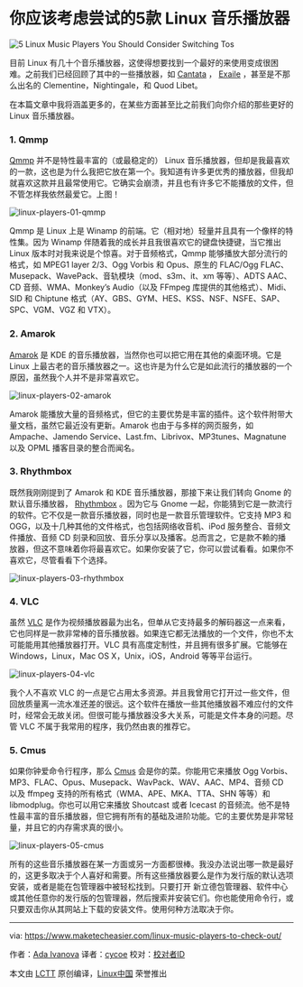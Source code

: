 你应该考虑尝试的5款 Linux 音乐播放器
============================================================

![](https://maketecheasier-2d0f.kxcdn.com/assets/uploads/2017/02/linux-music-players.jpg "5 Linux Music Players You Should Consider Switching Tos")

目前 Linux 有几十个音乐播放器，这使得想要找到一个最好的来使用变成很困难。之前我们已经回顾了其中的一些播放器，如 [Cantata][10] ， [Exaile][11] ，甚至是不那么出名的 Clementine，Nightingale，和 Quod Libet。

在本篇文章中我将涵盖更多的，在某些方面甚至比之前我们向你介绍的那些更好的 Linux 音乐播放器。

### 1\. Qmmp
[Qmmp][13] 并不是特性最丰富的（或最稳定的） Linux 音乐播放器，但却是我最喜欢的一款，这也是为什么我把它放在第一个。我知道有许多更优秀的播放器，但我却就喜欢这款并且最常使用它。它确实会崩溃，并且也有许多它不能播放的文件，但不管怎样我依然最爱它。上图！

 ![linux-players-01-qmmp](https://maketecheasier-2d0f.kxcdn.com/assets/uploads/2017/02/Linux-players-01-Qmmp.jpg "linux-players-01-qmmp")

Qmmp 是 Linux 上是 Winamp 的前端。它（相对地）轻量并且具有一个像样的特性集。因为 Winamp 伴随着我的成长并且我很喜欢它的键盘快捷键，当它推出 Linux 版本时对我来说是个惊喜。对于音频格式，Qmmp 能够播放大部分流行的格式，如 MPEG1 layer 2/3、Ogg Vorbis 和 Opus、原生的 FLAC/Ogg FLAC、Musepack、WavePack、音轨模块（mod、s3m、it、xm 等等）、ADTS AAC、CD 音频、WMA、Monkey’s Audio（以及 FFmpeg 库提供的其他格式）、Midi、SID 和 Chiptune 格式（AY、GBS、GYM、HES、KSS、NSF、NSFE、SAP、SPC、VGM、VGZ 和 VTX）。

### 2\. Amarok

[Amarok][14] 是 KDE 的音乐播放器，当然你也可以把它用在其他的桌面环境。它是 Linux 上最古老的音乐播放器之一。这也许是为什么它是如此流行的播放器的一个原因，虽然我个人并不是非常喜欢它。

 ![linux-players-02-amarok](https://maketecheasier-2d0f.kxcdn.com/assets/uploads/2017/02/Linux-players-02-Amarok.jpg "linux-players-02-amarok")

Amarok 能播放大量的音频格式，但它的主要优势是丰富的插件。这个软件附带大量文档，虽然它最近没有更新。Amarok 也由于与多样的网页服务，如 Ampache、Jamendo Service、Last.fm、Librivox、MP3tunes、Magnatune 以及 OPML 播客目录的整合而闻名。

### 3\. Rhythmbox

既然我刚刚提到了 Amarok 和 KDE 音乐播放器，那接下来让我们转向 Gnome 的默认音乐播放器， [Rhythmbox][15] 。因为它与 Gnome 一起，你能猜到它是一款流行的软件。它不仅是一款音乐播放器，同时也是一款音乐管理软件。它支持 MP3 和 OGG，以及十几种其他的文件格式，也包括网络收音机、iPod 服务整合、音频文件播放、音频 CD 刻录和回放、音乐分享以及播客。总而言之，它是款不赖的播放器，但这不意味着你将最喜欢它。如果你安装了它，你可以尝试看看。如果你不喜欢它，尽管看看下个选择。

 ![linux-players-03-rhythmbox](https://maketecheasier-2d0f.kxcdn.com/assets/uploads/2017/02/Linux-players-03-Rhythmbox.jpg "linux-players-03-rhythmbox")

### 4\. VLC

虽然 [VLC][16] 是作为视频播放器最为出名，但单从它支持最多的解码器这一点来看，它也同样是一款非常棒的音乐播放器。如果连它都无法播放的一个文件，你也不太可能能用其他播放器打开。VLC 具有高度定制性，并且拥有很多扩展。它能够在 Windows，Linux，Mac OS X，Unix，iOS，Android 等等平台运行。

 ![linux-players-04-vlc](https://maketecheasier-2d0f.kxcdn.com/assets/uploads/2017/02/Linux-players-04-VLC.jpg "linux-players-04-vlc")

我个人不喜欢 VLC 的一点是它占用太多资源。并且我曾用它打开过一些文件，但回放质量离一流水准还差的很远。这个软件在播放一些其他播放器不难应付的文件时，经常会无故关闭。但很可能与播放器没多大关系，可能是文件本身的问题。尽管 VLC 不属于我常用的程序，我仍然由衷的推荐它。

### 5\. Cmus

如果你钟爱命令行程序，那么 [Cmus][17] 会是你的菜。你能用它来播放 Ogg Vorbis、MP3、FLAC、Opus、Musepack、WavPack、WAV、AAC、MP4、音频 CD 以及 ffmpeg 支持的所有格式（WMA、APE、MKA、TTA、SHN 等等）和 libmodplug。你也可以用它来播放 Shoutcast 或者 Icecast 的音频流。他不是特性最丰富的音乐播放器，但它拥有所有的基础及进阶功能。它的主要优势是非常轻量，并且它的内存需求真的很小。

 ![linux-players-05-cmus](https://maketecheasier-2d0f.kxcdn.com/assets/uploads/2017/02/Linux-players-05-Cmus.jpg "linux-players-05-cmus")

所有的这些音乐播放器在某一方面或另一方面都很棒。我没办法说出哪一款是最好的，这更多取决于个人喜好和需要。所有这些播放器要么是作为发行版的默认选项安装，或者是能在包管理器中被轻松找到。只要打开 新立德包管理器、软件中心或其他任意你的发行版的包管理器，然后搜索并安装它们。你也能使用命令行，或只要双击你从其网站上下载的安装文件。使用何种方法取决于你。

--------------------------------------------------------------------------------

via: https://www.maketecheasier.com/linux-music-players-to-check-out/

作者：[Ada Ivanova][a]
译者：[cycoe](https://github.com/cycoe)
校对：[校对者ID](https://github.com/校对者ID)

本文由 [LCTT](https://github.com/LCTT/TranslateProject) 原创编译，[Linux中国](https://linux.cn/) 荣誉推出

[a]:https://www.maketecheasier.com/author/adaivanoff/
[1]:https://www.maketecheasier.com/author/adaivanoff/
[2]:https://www.maketecheasier.com/linux-music-players-to-check-out/#comments
[3]:https://www.maketecheasier.com/category/linux-tips/
[4]:http://www.facebook.com/sharer.php?u=https%3A%2F%2Fwww.maketecheasier.com%2Flinux-music-players-to-check-out%2F
[5]:http://twitter.com/share?url=https%3A%2F%2Fwww.maketecheasier.com%2Flinux-music-players-to-check-out%2F&text=5+Linux+Music+Players+You+Should+Consider+Switching+To
[6]:mailto:?subject=5%20Linux%20Music%20Players%20You%20Should%20Consider%20Switching%20To&body=https%3A%2F%2Fwww.maketecheasier.com%2Flinux-music-players-to-check-out%2F
[7]:https://www.maketecheasier.com/mastering-disk-utility-mac/
[8]:https://www.maketecheasier.com/airy-youtube-video-downloader/
[9]:https://support.google.com/adsense/troubleshooter/1631343
[10]:https://www.maketecheasier.com/cantata-new-music-player-for-linux/
[11]:https://www.maketecheasier.com/exaile-the-first-media-player-i-dont-hate/
[12]:https://www.maketecheasier.com/the-lesser-known-music-players-for-linux/
[13]:http://qmmp.ylsoftware.com/
[14]:https://amarok.kde.org/
[15]:https://wiki.gnome.org/Apps/Rhythmbox
[16]:http://www.videolan.org/vlc/
[17]:https://cmus.github.io/
